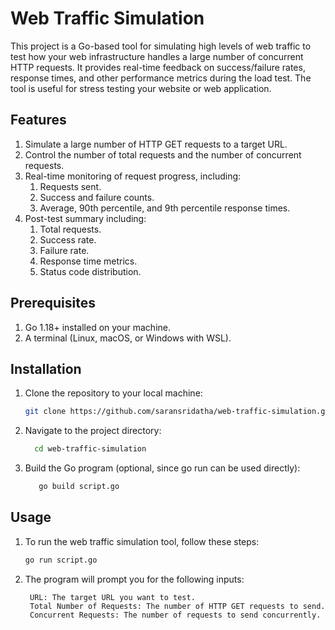 # Web Traffic Simulation
This project is a Go-based tool for simulating high levels of web traffic to test how your web infrastructure handles a large number of concurrent HTTP requests. It provides real-time feedback on success/failure rates, response times, and other performance metrics during the load test. The tool is useful for stress testing your website or web application.

## Features
1. Simulate a large number of HTTP GET requests to a target URL.
2. Control the number of total requests and the number of concurrent requests.
3. Real-time monitoring of request progress, including:
     1. Requests sent.
     2. Success and failure counts.
     3. Average, 90th percentile, and 9th percentile response times.
4. Post-test summary including:
     1. Total requests.
     2. Success rate.
     3. Failure rate.
     4. Response time metrics.
     5. Status code distribution.
        
## Prerequisites
1. Go 1.18+ installed on your machine.
2. A terminal (Linux, macOS, or Windows with WSL).

## Installation
1. Clone the repository to your local machine:
   ```bash
   git clone https://github.com/saransridatha/web-traffic-simulation.git
   ```
2. Navigate to the project directory:
   ```bash
     cd web-traffic-simulation
   ```
3. Build the Go program (optional, since go run can be used directly):
   ```bash
      go build script.go
   ```
## Usage
1. To run the web traffic simulation tool, follow these steps:
   ```bash
   go run script.go
   ```
2. The program will prompt you for the following inputs:

        URL: The target URL you want to test.
        Total Number of Requests: The number of HTTP GET requests to send.
        Concurrent Requests: The number of requests to send concurrently.   
















   
